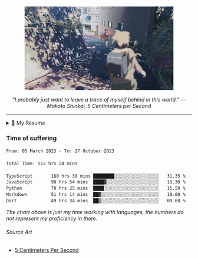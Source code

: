 <p align="center"><img src="asset/header.jpg" width="80%"/></p>
<p align="center"><i>“I probably just want to leave a trace of myself behind in this world.” ― Makoto Shinkai, 5 Centimeters per Second</i></p>

---

<details>
  <summary>📃 My Resume</summary>

### Education

- 📖 **Computer Science**\
📆 10/2021 - present\
📍 **Thang Long University** - Hoang Mai, Hanoi, Vietnam

### Experience

<img align="right" src="https://img.shields.io/badge/Next.js-black?style=flat&logo=next.js&logoColor=white"/>
<img align="right" src="https://img.shields.io/badge/Ant_Design-ant?style=flat&logo=antdesign&logoColor=white&color=%230170FE"/>
<img align="right" src="https://img.shields.io/badge/node.js-6DA55F?style=flat&logo=node.js&logoColor=white"/>


- 👨‍💻 **Frontend Web Intern**\
📆 07/2023 - present\
📍 **MQ ICT Solutions** - Hoang Mai, Hanoi, Vietnam
  
<!--
## Skills

<img align="right" src="https://img.shields.io/badge/Python-3776AB?logo=python&logoColor=white" />


**Programming**

<img align="right" src="https://img.shields.io/badge/Windows-0078D6?logo=windows&logoColor=white" />
-->

</details>

### Time of suffering

<!--START_SECTION:waka-->

```txt
From: 05 March 2023 - To: 27 October 2023

Total Time: 512 hrs 24 mins

TypeScript       160 hrs 38 mins ████████░░░░░░░░░░░░░░░░░   31.35 %
JavaScript       98 hrs 54 mins  ████▓░░░░░░░░░░░░░░░░░░░░   19.30 %
Python           79 hrs 25 mins  ████░░░░░░░░░░░░░░░░░░░░░   15.50 %
Markdown         51 hrs 14 mins  ██▓░░░░░░░░░░░░░░░░░░░░░░   10.00 %
Dart             49 hrs 34 mins  ██▒░░░░░░░░░░░░░░░░░░░░░░   09.68 %
```

<!--END_SECTION:waka-->

_The chart above is just my time working with languages, the numbers do not represent my proficiency in them._

###### Source Art

-  [5 Centimeters Per Second](https://wallhaven.cc/w/nrowq1)

